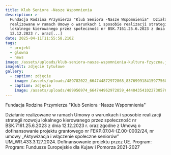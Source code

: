 ```yaml
---
title: Klub Seniora -Nasze Wspomnienia
description: >-
  Fundacja Rodzina Przymierza "Klub Seniora -Nasze Wspomnienia"  Działanie
  realizowane w ramach Umowy o warunkach i sposobie realizacji strategii rozwoju
  lokalnego kierowanego przez społeczność nr BSK.7161.25.6.2023 z dnia
  12.12.2023 r. oraz[...]
date: 2025-04-11T11:55:58.210Z
tags:
  - projekt
  - glowna
  - news
image: /assets/uploads/klub-seniora-nasze-wspomnienia-kultura-fzyczna.jpg
imageAlt: zdjęcie tytułowe
gallery:
  - caption: zdjęcie
    image: /assets/uploads/489782022_664744872972868_8376999184159775601_n.jpg
  - caption: zdjęcie
    image: /assets/uploads/489956974_664744962972859_4440435410227305769_n.jpg
---
```

Fundacja Rodzina Przymierza "Klub Seniora -Nasze Wspomnienia" 

Działanie realizowane w ramach Umowy o warunkach i sposobie realizacji strategii rozwoju lokalnego kierowanego przez społeczność nr BSK.7161.25.6.2023 z dnia 12.12.2023 r. oraz zgodne z Umową o dofinansowanie projektu grantowego nr FEKP.07.04-IZ.00-0002/24, nr umowy „Aktywizacja i włączenie społeczne seniorów” UM_WR.433.3.127.2024. Dofinansowanie projektu przez UE. Program: Program: Fundusze Europejskie dla Kujaw i Pomorza 2021-2027
